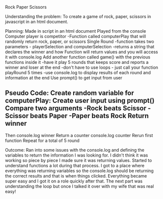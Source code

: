 Rock Paper Scissors

Understanding the problem:
To create a game of rock, paper, scissors in javascript in an html document.

Planning:
Made in script in an html document
Played from the console
Computer player is competitor
-Function called computerPlay that will randomly return rock, paper, or scissors
Single Round
-function takes two parameters - playerSelection and computerSelection
-returns a string that declares the winner and how
Function will return values and you will access it with console.log
Add another function called game() with the previous functions inside it
-have it play 5 rounds that keeps score and reports a winner and loser at the end
-don't have to use loops - just call your function playRound 5 times
-use console.log to display results of each round and information at the end
Use prompt() to get input from user

Pseudo Code:
Create random variable for computerPlay: 
Create user input using prompt()
Compare two arguments
-Rock beats Scissor
-Scissor beats Paper
-Paper beats Rock
Return winner
-
Then console.log winner
Return a counter
console.log counter
Rerun first function
Repeat for a total of 5 round

Outcome:
Ran into some issues with the console.log and defining the variables to return the information I was looking for. I didn't think it was working so piece by piece I made sure it was returning values. Started to understand functions a lot during that process. I got to a place where everything was returning variables so the console.log should be returning the correct results and that is when things clicked. Everything became super easy and I got it on a role quickly after that. The next part was understanding the loop but once I talked it over with my wife that was real easy!